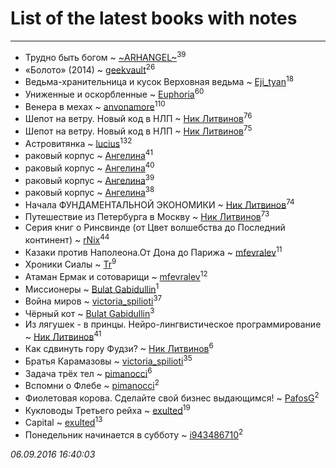 # List of the latest books with notes
---

* Трудно быть богом ~ [~ARHANGEL~](users/642/64251996-vkontakte)<sup>39</sup>
* «Болото» (2014) ~ [geekvault](users/100/100000058705406-facebook)<sup>26</sup>
* Ведьма-хранительница и кусок Верховная ведьма ~ [Eji_tyan](users/235/2352103981-twitter)<sup>18</sup>
* Униженные и оскорбленные ~ [Euphoria](users/106/106304994652616315178-google)<sup>60</sup>
* Венера в мехах ~ [anvonamore](users/595/5957175-vkontakte)<sup>110</sup>
* Шепот на ветру. Новый код в НЛП ~ [Ник Литвинов](users/lec/leczQ3Eya3-linkedin)<sup>76</sup>
* Шепот на ветру. Новый код в НЛП ~ [Ник Литвинов](users/lec/leczQ3Eya3-linkedin)<sup>75</sup>
* Астровитянка ~ [lucius](users/838/83820536-yandex)<sup>132</sup>
* раковый корпус ~ [Ангелина](users/837/83788782-vkontakte)<sup>41</sup>
* раковый корпус ~ [Ангелина](users/837/83788782-vkontakte)<sup>40</sup>
* раковый корпус ~ [Ангелина](users/837/83788782-vkontakte)<sup>39</sup>
* раковый корпус ~ [Ангелина](users/837/83788782-vkontakte)<sup>38</sup>
* Начала ФУНДАМЕНТАЛЬНОЙ ЭКОНОМИКИ ~ [Ник Литвинов](users/lec/leczQ3Eya3-linkedin)<sup>74</sup>
* Путешествие из Петербурга в Москву ~ [Ник Литвинов](users/lec/leczQ3Eya3-linkedin)<sup>73</sup>
* Серия книг о Ринсвинде (от Цвет волшебства до Последний континент) ~ [rNix](users/115/115622071-twitter)<sup>44</sup>
* Казаки против Наполеона.От Дона до Парижа ~ [mfevralev](users/140/140966150-vkontakte)<sup>11</sup>
* Хроники Сиалы ~ [Tr](users/122/12282474-vkontakte)<sup>9</sup>
* Атаман Ермак и сотоварищи ~ [mfevralev](users/140/140966150-vkontakte)<sup>12</sup>
* Миссионеры ~ [Bulat Gabidullin](users/150/1503854-vkontakte)<sup>1</sup>
* Война миров ~ [victoria_spilioti](users/219/219259003-vkontakte)<sup>37</sup>
* Чёрный кот ~ [Bulat Gabidullin](users/150/1503854-vkontakte)<sup>3</sup>
* Из лягушек - в принцы. Нейро-лингвистическое программирование ~ [Ник Литвинов](users/lec/leczQ3Eya3-linkedin)<sup>41</sup>
* Как сдвинуть гору Фудзи? ~ [Ник Литвинов](users/lec/leczQ3Eya3-linkedin)<sup>6</sup>
* Братья Карамазовы ~ [victoria_spilioti](users/219/219259003-vkontakte)<sup>35</sup>
* Задача трёх тел ~ [pimanocci](users/117/117124011531379579265-google)<sup>6</sup>
* Вспомни о Флебе ~ [pimanocci](users/117/117124011531379579265-google)<sup>2</sup>
* Фиолетовая корова. Сделайте свой бизнес выдающимся! ~ [PafosG](users/523/523112-vkontakte)<sup>2</sup>
* Кукловоды Третьего рейха ~ [exulted](users/100/100599204551896265722-google)<sup>19</sup>
* Capital ~ [exulted](users/100/100599204551896265722-google)<sup>13</sup>
* Понедельник начинается в субботу ~ [i943486710](users/269/269882715-vkontakte)<sup>2</sup>


_06.09.2016 16:40:03_
